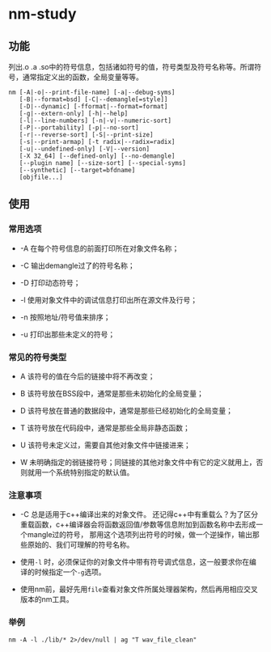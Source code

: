 nm-study
========


## 功能

列出.o .a .so中的符号信息，包括诸如符号的值，符号类型及符号名称等。所谓符号，通常指定义出的函数，全局变量等等。

```
nm [-A|-o|--print-file-name] [-a|--debug-syms]
   [-B|--format=bsd] [-C|--demangle[=style]]
   [-D|--dynamic] [-fformat|--format=format]
   [-g|--extern-only] [-h|--help]
   [-l|--line-numbers] [-n|-v|--numeric-sort]
   [-P|--portability] [-p|--no-sort]
   [-r|--reverse-sort] [-S|--print-size]
   [-s|--print-armap] [-t radix|--radix=radix]
   [-u|--undefined-only] [-V|--version]
   [-X 32_64] [--defined-only] [--no-demangle]
   [--plugin name] [--size-sort] [--special-syms]
   [--synthetic] [--target=bfdname]
   [objfile...]
```

## 使用

### 常用选项

* -A 在每个符号信息的前面打印所在对象文件名称；

* -C 输出demangle过了的符号名称；

* -D 打印动态符号；

* -l 使用对象文件中的调试信息打印出所在源文件及行号；

* -n 按照地址/符号值来排序；

* -u 打印出那些未定义的符号；

### 常见的符号类型

* A 该符号的值在今后的链接中将不再改变；

* B 该符号放在BSS段中，通常是那些未初始化的全局变量；

* D 该符号放在普通的数据段中，通常是那些已经初始化的全局变量；

* T 该符号放在代码段中，通常是那些全局非静态函数；

* U 该符号未定义过，需要自其他对象文件中链接进来；

* W 未明确指定的弱链接符号；同链接的其他对象文件中有它的定义就用上，否则就用一个系统特别指定的默认值。

### 注意事项

* -C 总是适用于c++编译出来的对象文件。
     还记得c++中有重载么？为了区分重载函数，c++编译器会将函数返回值/参数等信息附加到函数名称中去形成一个mangle过的符号，
	 那用这个选项列出符号的时候，做一个逆操作，输出那些原始的、我们可理解的符号名称。

* 使用`-l` 时，必须保证你的对象文件中带有符号调式信息，这一般要求你在编译的时候指定一个`-g`选项。

* 使用nm前，最好先用`file`查看对象文件所属处理器架构，然后再用相应交叉版本的nm工具。


### 举例

```
nm -A -l ./lib/* 2>/dev/null | ag "T wav_file_clean"
```






